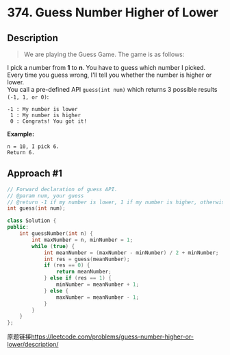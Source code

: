 # 374. Guess Number Higher of Lower
## Description
>We are playing the Guess Game. The game is as follows:    

I pick a number from **1** to **n**. You have to guess which number I picked.      
Every time you guess wrong, I'll tell you whether the number is higher or lower.       
You call a pre-defined API `guess(int num)` which returns 3 possible results `(-1, 1, or 0)`:   

```
-1 : My number is lower
 1 : My number is higher
 0 : Congrats! You got it!
```

**Example:** 
```
n = 10, I pick 6.
Return 6.
```

## Approach #1
```C++
// Forward declaration of guess API.
// @param num, your guess
// @return -1 if my number is lower, 1 if my number is higher, otherwise return 0
int guess(int num);

class Solution {
public:
    int guessNumber(int n) {
        int maxNumber = n, minNumber = 1;
        while (true) {
            int meanNumber = (maxNumber - minNumber) / 2 + minNumber;
            int res = guess(meanNumber);
            if (res == 0) { 
                return meanNumber;
            } else if (res == 1) {
                minNumber = meanNumber + 1;
            } else {
                maxNumber = meanNumber - 1;
            }
        }
    }
};
```

原题链接<https://leetcode.com/problems/guess-number-higher-or-lower/description/>